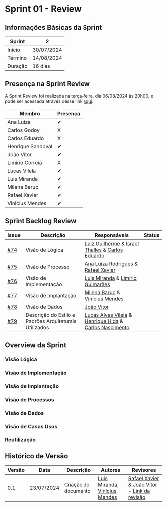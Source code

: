 # Sprint 01 - Review

## Informações Básicas da Sprint

| Sprint  | 2             |
|---------|---------------|
| Início  | 30/07/2024    |
| Término | 14/08/2024    |
| Duração | 16 dias       |

## Presença na Sprint Review 

A Sprint Review foi realizada na terça-feira, dia 06/08/2024 às 20h00, e pode ser acessada através desse link [aqui](https://youtu.be/TucgcBEGat8).

| Membro                | Presença |
|-----------------------|----------|
| Ana Luiza             | ✔        |
| Carlos Godoy          | X        |
| Carlos Eduardo        | X        |
| Henrique Sandoval     | ✔        |
| João Vítor            | ✔        |
| Limirio Correia       | X        |
| Lucas Vilela          | ✔        |
| Luis Miranda          | ✔        |
| Milena Baruc          | ✔        |
| Rafael Xavier         | ✔        |
| Vinicius Mendes       | ✔        |

## Sprint Backlog Review

| Issue | Descrição | Responsáveis | Status |
|-------|-----------|--------------|--------|
| [#74](https://github.com/UnBArqDsw2024-1/2024.1_G2_My_Music/issues/74)   | Visão de Lógica                     | [Luiz Guilherme](https://github.com/luizpettengill) & [Israel Thalles](https://github.com/IsraelThalles) & [Carlos Eduardo](https://github.com/CarlosEduardoMendesdeMesquita)            |
| [#75](https://github.com/UnBArqDsw2024-1/2024.1_G2_My_Music/issues/75)   | Visão de Processo        | [Ana Luíza Rodrigues](https://github.com/analuizargds) & [Rafael Xavier](https://www.github.com/rafaelxavierr)            |
| [#76](https://github.com/UnBArqDsw2024-1/2024.1_G2_My_Music/issues/76)   | Visão de Implementação         | [Luis Miranda](https://github.com/LuisMiranda10) & [Limírio Guimarães](https://github.com/LimirioGuimaraes)           |
| [#77](https://github.com/UnBArqDsw2024-1/2024.1_G2_My_Music/issues/77)   | Visão de Implantação         | [Milena Baruc](https://github.com/MilenaBaruc) &  [Vinícius Mendes](https://github.com/yabamiah)            |
| [#78](https://github.com/UnBArqDsw2024-1/2024.1_G2_My_Music/issues/78)   | Visão de Dados         | [João Vitor](https://www.github.com/Jvsoutomaior)   |
| [#79](https://github.com/UnBArqDsw2024-1/2024.1_G2_My_Music/issues/79)    | Descrição do Estilo e Padrões Arquiteturais Utilizados          | [Lucas Alves Vilela](https://github.com/Lucas-AV) & [Henrique Hida](https://github.com/HenriqueHida) & [Carlos Nascimento](https://github.com/CDGodoy)      |

## Overview da Sprint

### Visão Lógica

### Visão de Implementação

### Visão de Implantação

### Visão de Processos

### Visão de Dados

### Visão de Casos Usos 

### Reutilização

## Histórico de Versão

| Versão | Data       | Descrição                                               | Autores                        | Revisores |
| ------ | ---------- | ------------------------------------------------------- | ------------------------------ | --------- |
| 0.1    | 23/07/2024 | Criação do documento |  [Luis Miranda](https://github.com/LuisMiranda10), [Vinícius Mendes](https://github.com/yabamiah) | [Rafael Xavier](https://github.com/rafaelxavierr) & [João Vítor](https://github.com/Jvsoutomaior) - [Link da revisão](https://github.com/UnBArqDsw2024-1/2024.1_G2_My_Music/pull/68#issuecomment-2249232056) |
